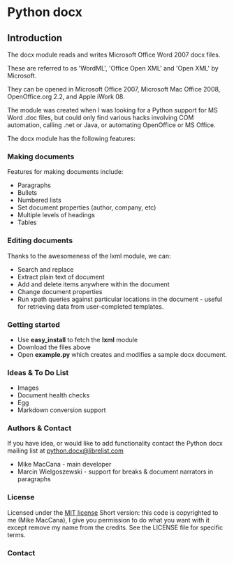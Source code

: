 Python docx
===========

## Introduction

The docx module reads and writes Microsoft Office Word 2007 docx files.

These are referred to as 'WordML', 'Office Open XML' and 'Open XML' by Microsoft.

They can be opened in Microsoft Office 2007, Microsoft Mac Office 2008, OpenOffice.org 2.2, and Apple iWork 08.

The module was created when I was looking for a Python support for MS Word .doc files, but could only find various hacks involving COM automation, calling .net or Java, or automating OpenOffice or MS Office.

The docx module has the following features:

### Making documents

Features for making documents include:

- Paragraphs
- Bullets
- Numbered lists
- Set document properties (author, company, etc)
- Multiple levels of headings
- Tables

### Editing documents

Thanks to the awesomeness of the lxml module, we can:

- Search and replace
- Extract plain text of document
- Add and delete items anywhere within the document
- Change document properties
- Run xpath queries against particular locations in the document - useful for retrieving data from user-completed templates.

### Getting started

- Use **easy_install** to fetch the **lxml** module
- Download the files above
- Open **example.py** which creates and modifies a sample docx document. 

### Ideas & To Do List

- Images
- Document health checks
- Egg
- Markdown conversion support

### Authors & Contact

If you have idea, or would like to add functionality contact the Python docx mailing list at <python.docx@librelist.com>

- Mike MacCana - main developer
- Marcin Wielgoszewski - support for breaks & document narrators in paragraphs

### License

Licensed under the [MIT license](http://www.opensource.org/licenses/mit-license.php)
Short version: this code is copyrighted to me (Mike MacCana), I give you permission to do what you want with it except remove my name from the credits. See the LICENSE file for specific terms.


### Contact
